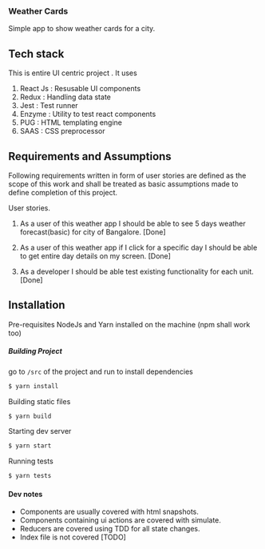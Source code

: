 ### Weather Cards 

Simple app to show weather cards for a city.


Tech stack
----------
This is entire UI centric project . It uses 
1. React Js : Resusable UI components 
2. Redux : Handling data state 
3. Jest : Test runner 
4. Enzyme : Utility to test react components
5. PUG : HTML templating engine
6. SAAS : CSS preprocessor 

Requirements and Assumptions
----------------------------
Following requirements written in form of user stories are defined as
the scope of this work and shall be treated as basic assumptions
made to define completion of this project.

User stories.

1. As a user of this weather app I should be able to see 5 days 
weather forecast(basic) for city of Bangalore. [Done]

2. As a user of this weather app if I click for a specific day I
 should be able to get entire day details on my screen. [Done] 

3. As a developer I should be able test existing functionality
for each unit. [Done]

Installation
-----------------
Pre-requisites 
NodeJs and Yarn installed on the machine (npm shall work too)

##### Building Project

go to `/src` of the project and run to install dependencies
```bash
$ yarn install 

```
Building static files 
```bash
$ yarn build
```
Starting dev server
```bash
$ yarn start
```

Running tests 
```bash
$ yarn tests
```

#### Dev notes 
* Components are usually covered with html snapshots.
* Components containing ui actions are covered with simulate.
* Reducers are covered using TDD for all state changes.
* Index file is not covered [TODO]